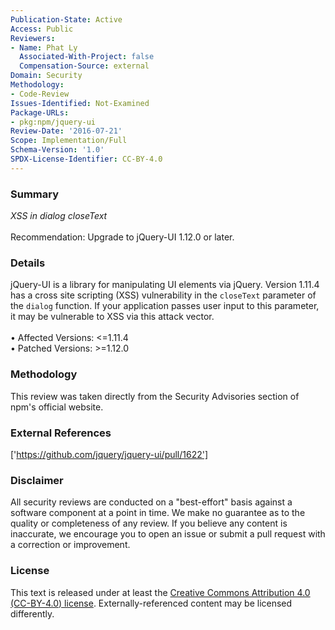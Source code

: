 ```yaml
---
Publication-State: Active
Access: Public
Reviewers:
- Name: Phat Ly
  Associated-With-Project: false
  Compensation-Source: external
Domain: Security
Methodology:
- Code-Review
Issues-Identified: Not-Examined
Package-URLs:
- pkg:npm/jquery-ui
Review-Date: '2016-07-21'
Scope: Implementation/Full
Schema-Version: '1.0'
SPDX-License-Identifier: CC-BY-4.0
---
```

### Summary
*XSS in dialog closeText*<br><br>Recommendation: Upgrade to jQuery-UI 1.12.0 or later.
### Details
jQuery-UI is a library for manipulating UI elements via jQuery.  Version 1.11.4 has a cross site scripting (XSS) vulnerability in the `closeText` parameter of the `dialog`  function.  If your application passes user input to this parameter, it may be vulnerable to XSS via this attack vector.
<br><br>• Affected Versions: <=1.11.4
<br>• Patched Versions: >=1.12.0
### Methodology
This review was taken directly from the Security Advisories section of npm's official website.
### External References
['https://github.com/jquery/jquery-ui/pull/1622']
### Disclaimer
All security reviews are conducted on a "best-effort" basis against a software component at a point in time. We make no guarantee as to the quality or completeness of any review. If you believe any content is inaccurate, we encourage you to open an issue or submit a pull request with a correction or improvement.
### License
This text is released under at least the [Creative Commons Attribution 4.0 (CC-BY-4.0) license](https://creativecommons.org/licenses/by/4.0/legalcode.txt). Externally-referenced content may be licensed differently.

